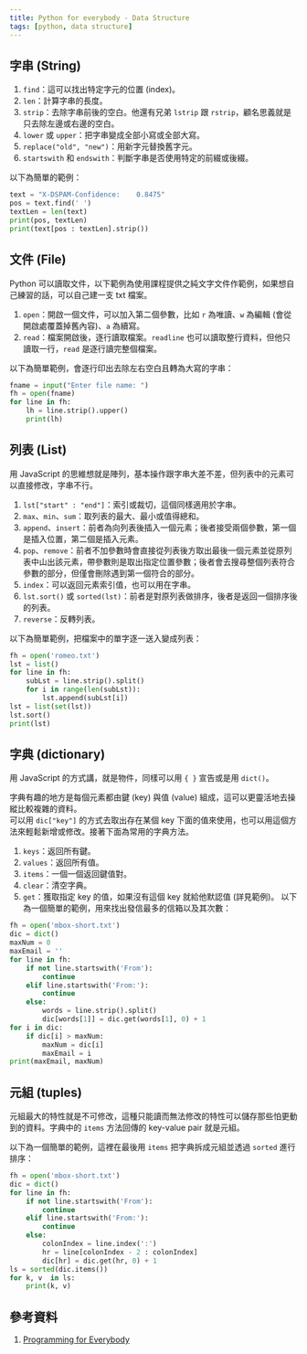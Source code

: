 ```yaml
---
title: Python for everybody - Data Structure
tags: [python, data structure]
---
```

## 字串 (String)
1. `find`：這可以找出特定字元的位置 (index)。
2. `len`：計算字串的長度。
3. `strip`：去除字串前後的空白。他還有兄弟 `lstrip` 跟 `rstrip`，顧名思義就是只去除左邊或右邊的空白。
4. `lower` 或 `upper`：把字串變成全部小寫或全部大寫。
5. `replace("old", "new")`：用新字元替換舊字元。
6. `startswith` 和 `endswith`：判斷字串是否使用特定的前綴或後綴。

以下為簡單的範例：
```py
text = "X-DSPAM-Confidence:    0.8475"
pos = text.find(' ')
textLen = len(text)
print(pos, textLen)
print(text[pos : textLen].strip())
```

## 文件 (File)
Python 可以讀取文件，以下範例為使用課程提供之純文字文件作範例，如果想自己練習的話，可以自己建一支 txt 檔案。  

1. `open`：開啟一個文件，可以加入第二個參數，比如 `r` 為唯讀、`w` 為編輯 (會從開啟處覆蓋掉舊內容)、`a` 為續寫。
2. `read`：檔案開啟後，逐行讀取檔案。`readline` 也可以讀取整行資料，但他只讀取一行，`read` 是逐行讀完整個檔案。

以下為簡單範例，會逐行印出去除左右空白且轉為大寫的字串：
```py
fname = input("Enter file name: ")
fh = open(fname)
for line in fh:
    lh = line.strip().upper()
    print(lh)
```

## 列表 (List)
用 JavaScript 的思維想就是陣列，基本操作跟字串大差不差，但列表中的元素可以直接修改，字串不行。

1. `lst["start" : "end"]`：索引或裁切，這個同樣適用於字串。
2. `max`、`min`、`sum`：取列表的最大、最小或值得總和。
3. `append`、`insert`：前者為向列表後插入一個元素；後者接受兩個參數，第一個是插入位置，第二個是插入元素。
4. `pop`、`remove`：前者不加參數時會直接從列表後方取出最後一個元素並從原列表中山出該元素，帶參數則是取出指定位置參數；後者會去搜尋整個列表符合參數的部分，但僅會刪除遇到第一個符合的部分。
5. `index`：可以返回元素索引值，也可以用在字串。
6. `lst.sort()` 或 `sorted(lst)`：前者是對原列表做排序，後者是返回一個排序後的列表。
7. `reverse`：反轉列表。

以下為簡單範例，把檔案中的單字逐一送入變成列表：
```py
fh = open('romeo.txt')
lst = list()
for line in fh:
    subLst = line.strip().split()
    for i in range(len(subLst)):
        lst.append(subLst[i])
lst = list(set(lst))
lst.sort()
print(lst)
```

## 字典 (dictionary)
用 JavaScript 的方式講，就是物件，同樣可以用 `{ }` 宣告或是用 `dict()`。

字典有趣的地方是每個元素都由鍵 (key) 與值 (value) 組成，這可以更靈活地去操縱比較複雜的資料。  
可以用 `dic["key"]` 的方式去取出存在某個 key 下面的值來使用，也可以用這個方法來輕鬆新增或修改。接著下面為常用的字典方法。

1. `keys`：返回所有鍵。
2. `values`：返回所有值。
3. `items`：一個一個返回鍵值對。
4. `clear`：清空字典。
5. `get`：獲取指定 key 的值，如果沒有這個 key 就給他默認值 (詳見範例)。
以下為一個簡單的範例，用來找出發信最多的信箱以及其次數：
```py
fh = open('mbox-short.txt')
dic = dict()
maxNum = 0
maxEmail = ''
for line in fh:
    if not line.startswith('From'):
        continue
    elif line.startswith('From:'):
        continue
    else:
        words = line.strip().split()
        dic[words[1]] = dic.get(words[1], 0) + 1
for i in dic:
    if dic[i] > maxNum:
        maxNum = dic[i]
        maxEmail = i
print(maxEmail, maxNum)
```

## 元組 (tuples)
元組最大的特性就是不可修改，這種只能讀而無法修改的特性可以儲存那些怕更動到的資料。字典中的 `items` 方法回傳的 key-value pair 就是元組。

以下為一個簡單的範例，這裡在最後用 `items` 把字典拆成元組並透過 `sorted` 進行排序：
```py
fh = open('mbox-short.txt')
dic = dict()
for line in fh:
    if not line.startswith('From'):
        continue
    elif line.startswith('From:'):
        continue
    else:
        colonIndex = line.index(':')
        hr = line[colonIndex - 2 : colonIndex]
        dic[hr] = dic.get(hr, 0) + 1
ls = sorted(dic.items())
for k, v  in ls:
    print(k, v)
```

## 參考資料
1. [Programming for Everybody](https://www.coursera.org/specializations/python)